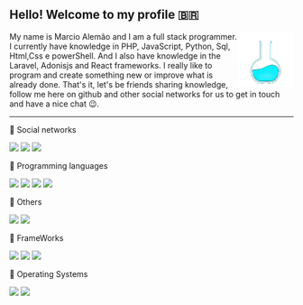 ##  Hello! Welcome to my profile 🇧🇷 
<img src="https://github.com/marcio1002/marcio1002/blob/master/imgs/oie_source.gif?w=512" width=100 heigth=100 align="right"/>

My name is Marcio Alemão and I am a full stack programmer. I currently have knowledge in PHP, JavaScript, Python, Sql, Html,Css e powerShell. And I also have knowledge in the Laravel, Adonisjs and React frameworks. I really like to program and create something new or improve what is already done. That's it, let's be friends sharing knowledge, follow me here on github and other social networks for us to get in touch and have a nice chat 😉.
***
🔹 Social networks

![](https://img.shields.io/github/followers/marcio1002?label=Followers&style=social&link=https://github.com/marcio1002?tab=followers) ![](https://img.shields.io/static/v1?&style=social&label=Instagram&logo=instagram&message=Marcio9963&link=https://www.instagram.com/marcioalemao9963/right) ![](https://img.shields.io/static/v1?&style=social&label=LinkeDin&logo=linkedin&message=Marcio-Santos&link=https://www.linkedin.com/in/marcio-a-santos/right)

🔹 Programming languages

![](https://img.shields.io/static/v1?logo=php&label=%20&message=PHP&logoColor=white&color=6166AE) ![](https://img.shields.io/static/v1?style=flat&logo=javascript&label=%20&message=JavaScript&color=2B2B2B) ![](https://img.shields.io/static/v1?style=flat&logo=python&label=%20&message=Python&logoColor=F5F731&color=266FBF) ![](https://img.shields.io/static/v1?style=flat&logo=powershell&label=%20&message=PowerShell&logoColor=FFFFFF&color=5391FE)

🔹 Others

![](https://img.shields.io/static/v1?style=flat&logo=html5&label=%20&message=HTML5&logoColor=FFFFFF&color=E34F26) ![](https://img.shields.io/static/v1?style=flat&logo=css3&label=%20&message=CSS3&logoColor=FFFFFF&color=1572B6)

🔹 FrameWorks

![](https://img.shields.io/static/v1?style=flat&logo=laravel&label=%20&message=Laravel&logoColor=FFFFFF&color=FF2D20) ![](https://img.shields.io/static/v1?style=flat&logo=react&label=%20&message=React&logoColor=222222&color=61DAFB) ![](https://img.shields.io/static/v1?style=flat&logo=adonisjs&label=%20&message=AdonisJs&logoColor=FFFFFF&color=220052)

🔹 Operating Systems

![](https://img.shields.io/static/v1?style=flat&logo=ubuntu&label=%20&message=Ubuntu&logoColor=FFFFFF&color=E95420) ![](https://img.shields.io/static/v1?style=flat&logo=windows&label=%20&message=Windows10&logoColor=FFFFFF&color=0078D6)
